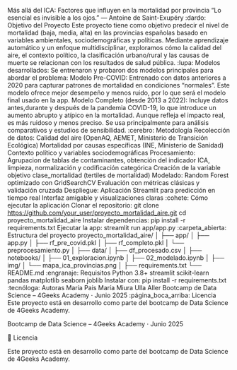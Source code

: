 Más allá del ICA: Factores que influyen en la mortalidad por provincia
    “Lo esencial es invisible a los ojos.” — Antoine de Saint-Exupéry
:dardo: Objetivo del Proyecto
Este proyecto tiene como objetivo predecir el nivel de mortalidad (baja, media, alta) en las provincias españolas basado en variables ambientales, sociodemográficas y políticas.
Mediante aprendizaje automático y un enfoque multidisciplinar, exploramos cómo la calidad del aire, el contexto político, la clasificación urbano/rural y las causas de muerte se relacionan con los resultados de salud pública.
:lupa: Modelos desarrollados:
Se entrenaron y probaron dos modelos principales para abordar el problema:
    Modelo Pre-COVID:
    Entrenado con datos anteriores a 2020 para capturar patrones de mortalidad en condiciones “normales”. Este modelo ofrece mejor desempeño y menos ruido, por lo que será el modelo final usado en la app.
    Modelo Completo (desde 2013 a 2022):
    Incluye datos antes,durante y después de la pandemia COVID-19, lo que introduce un aumento abrupto y atípico en la mortalidad. Aunque refleja el impacto real, es más ruidoso y menos preciso. Se usa principalmente para análisis comparativos y estudios de sensibilidad.
:cerebro: Metodología
    Recolección de datos:
        Calidad del aire (OpenAQ, AEMET, Ministerio de Transición Ecológica)
        Mortalidad por causas específicas (INE, Ministerio de Sanidad)
        Contexto político y variables sociodemográficas
    Procesamiento:
        Agrupacion de tablas de contaminantes, obtención del indicador ICA, limpieza, normalización y codificación categórica
        Creación de la variable objetivo clase_mortalidad (tertiles de mortalidad)
    Modelado:
        Random Forest optimizado con GridSearchCV
        Evaluación con métricas clásicas y validación cruzada
    Despliegue:
        Aplicación Streamlit para predicción en tiempo real
        Interfaz amigable y visualizaciones claras
:cohete: Cómo ejecutar la aplicación
    Clonar el repositorio:
    git clone https://github.com/your_user/proyecto_mortalidad_aire.git
    cd proyecto_mortalidad_aire
    Instalar dependencias:
    pip install -r requirements.txt
    Ejecutar la app:
    streamlit run app/app.py
:carpeta_abierta: Estructura del proyecto
proyecto_mortalidad_aire/
│
├── app/
│   ├── app.py
│   ├── rf_pre_covid.pkl
│   ├── rf_completo.pkl
│   └── preprocesamiento.py
│
├── data/
│   ├── df_procesado.csv
│
├── notebooks/
│   ├── 01_exploracion.ipynb
│   ├── 02_modelado.ipynb
│
├── img/
│   └── mapa_ica_provincias.png
│
├── requirements.txt
└── README.md
:engranaje: Requisitos
    Python 3.8+
    streamlit
    scikit-learn
    pandas
    matplotlib
    seaborn
    joblib
Instalar con:
pip install -r requirements.txt
:tecnóloga: Autoras
    María Pais
    María Miura
    Ulla Aller
Bootcamp de Data Science – 4Geeks Academy · Junio 2025
:página_boca_arriba: Licencia
Este proyecto está en desarrollo como parte del bootcamp de Data Science de 4Geeks Academy.

Bootcamp de Data Science – 4Geeks Academy · Junio 2025

📄 Licencia

Este proyecto está en desarrollo como parte del bootcamp de Data Science de 4Geeks Academy.
